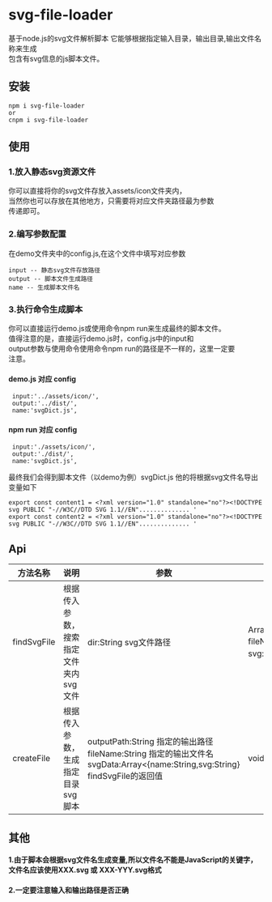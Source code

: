 # svg-file-loader
基于node.js的svg文件解析脚本
它能够根据指定输入目录，输出目录,输出文件名称来生成  
包含有svg信息的js脚本文件。
## 安装
````
npm i svg-file-loader
or 
cnpm i svg-file-loader
````
## 使用
### 1.放入静态svg资源文件
你可以直接将你的svg文件存放入assets/icon文件夹内，  
当然你也可以存放在其他地方，只需要将对应文件夹路径最为参数  
传递即可。
### 2.编写参数配置
在demo文件夹中的config.js,在这个文件中填写对应参数
````
input -- 静态svg文件存放路径
output -- 脚本文件生成路径
name -- 生成脚本文件名
````
### 3.执行命令生成脚本
你可以直接运行demo.js或使用命令npm run来生成最终的脚本文件。  
值得注意的是，直接运行demo.js时，config.js中的input和  
output参数与使用命令使用命令npm run的路径是不一样的，这里一定要  
注意。
#### demo.js 对应 config
````
 input:'../assets/icon/',
 output:'../dist/',
 name:'svgDict.js',
````
#### npm run 对应 config
````
 input:'./assets/icon/',
 output:'./dist/',
 name:'svgDict.js',
````
最终我们会得到脚本文件（以demo为例）svgDict.js
他的将根据svg文件名导出变量如下
````
export const content1 = <?xml version="1.0" standalone="no"?><!DOCTYPE svg PUBLIC "-//W3C//DTD SVG 1.1//EN".............. '
export const content2 = <?xml version="1.0" standalone="no"?><!DOCTYPE svg PUBLIC "-//W3C//DTD SVG 1.1//EN".............. '
````
## Api
|  方法名称   |  说明   | 参数  | 返回 |
|  ---- |  ----  | ----  | ----  | 
|  findSvgFile |  根据传入参数，搜索指定文件夹内svg文件  | dir:String svg文件路径| Array<{name:String,svg:String}><br>fileName：驼峰化的svg文件名<br>svg:对应svg文件的innerHTML| 
|  createFile |  根据传入参数，生成指定目录svg脚本  | outputPath:String 指定的输出路径<br>fileName:String 指定的输出文件名 <br>svgData:Array<{name:String,svg:String} findSvgFile的返回值| void|

## 其他
#### 1.由于脚本会根据svg文件名生成变量,所以文件名不能是JavaScript的关键字，文件名应该使用XXX.svg 或 XXX-YYY.svg格式
#### 2.一定要注意输入和输出路径是否正确

